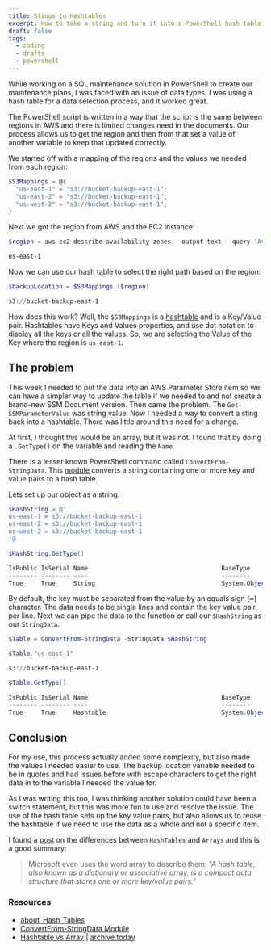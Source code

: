 ```yaml
---
title: Stings to Hashtables
excerpt: How to take a string and turn it into a PowerShell hash table
draft: false
tags:
  - coding
  - drafts
  - powershell
---
```


While working on a SQL maintenance solution in PowerShell to create our maintenance plans, I was faced with an issue of data types. I was using a hash table for a data selection process, and it worked great.

The PowerShell script is written in a way that the script is the same between regions in AWS and there is limited changes need in the documents. Our process allows us to get the region and then from that set a value of another variable to keep that updated correctly.

We started off with a mapping of the regions and the values we needed from each region:

```powershell
$S3Mappings = @{
  "us-east-1" = "s3://bucket-backup-east-1";
  "us-east-2" = "s3://bucket-backup-east-1";
  "us-west-2" = "s3://bucket-backup-east-1";
}
```

Next we got the region from AWS and the EC2 instance:

```powershell
$region = aws ec2 describe-availability-zones --output text --query 'AvailabilityZones[0].[RegionName]'

us-east-1
```

Now we can use our hash table to select the right path based on the region:

```powershell
$backupLocation = $S3Mappings.($region)

s3://bucket-backup-east-1
```

How does this work? Well, the `$S3Mappings` is a [hashtable](https://learn.microsoft.com/en-us/powershell/module/microsoft.powershell.core/about/about_hash_tables?view=powershell-7.4) and is a Key/Value pair. Hashtables have Keys and Values properties, and use dot notation to display all the keys or all the values. So, we are selecting the Value of the Key where the region is `us-east-1`.

## The problem

This week I needed to put the data into an AWS Parameter Store item so we can have a simpler way to update the table if we needed to and not create a brand-new SSM Document version. Then came the problem. The `Get-SSMParameterValue` was string value. Now I needed a way to convert a sting back into a hashtable. There was little around this need for a change.

At first, I thought this would be an array, but it was not. I found that by doing a `.GetType()` on the variable and reading the `Name`.

There is a lesser known PowerShell command called `ConvertFrom-StringData`. This [module](https://learn.microsoft.com/en-us/powershell/module/microsoft.powershell.utility/convertfrom-stringdata?view=powershell-7.4) converts a string containing one or more key and value pairs to a hash table.

Lets set up our object as a string.

```powershell
$HashString = @'
us-east-1 = s3://bucket-backup-east-1
us-east-2 = s3://bucket-backup-east-1
us-west-2 = s3://bucket-backup-east-1
'@

$HashString.GetType()

IsPublic IsSerial Name                                     BaseType
-------- -------- ----                                     --------
True     True     String                                   System.Object
```

By default, the key must be separated from the value by an equals sign (=) character. The data needs to be single lines and contain the key value pair per line. Next we can pipe the data to the function or call our `$HashString` as our `StringData`.

```powershell
$Table = ConvertFrom-StringData -StringData $HashString

$Table."us-east-1"

s3://bucket-backup-east-1

$Table.GetType()

IsPublic IsSerial Name                                     BaseType
-------- -------- ----                                     --------
True     True     Hashtable                                System.Object
```

## Conclusion

For my use, this process actually added some complexity, but also made the values I needed easier to use. The backup location variable needed to be in quotes and had issues before with escape characters to get the right data in to the variable I needed the value for.

As I was writing this too, I was thinking another solution could have been a switch statement, but this was more fun to use and resolve the issue. The use of the hash table sets up the key value pairs, but also allows us to reuse the hashtable if we need to use the data as a whole and not a specific item.

I found a [post](https://tommymaynard.com/there-is-a-difference-arrays-versus-hash-tables/) on the differences between `HashTables` and `Arrays` and this is a good summary:

> Microsoft even uses the word array to describe them: *"A hash table, also known as a dictionary or associative array, is a compact data structure that stores one or more key/value pairs."*

### Resources

- [about_Hash_Tables](https://learn.microsoft.com/en-us/powershell/module/microsoft.powershell.core/about/about_hash_tables?view=powershell-7.4)
- [ConvertFrom-StringData Module](https://learn.microsoft.com/en-us/powershell/module/microsoft.powershell.utility/convertfrom-stringdata?view=powershell-7.4)
- [Hashtable vs Array](https://tommymaynard.com/there-is-a-difference-arrays-versus-hash-tables/) | [archive.today](https://archive.ph/XN6oa)